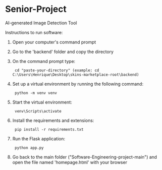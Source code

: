 # Senior-Project
AI-generated Image Detection Tool

Instructions to run software:

1. Open your computer's command prompt

2. Go to the 'backend' folder and copy the directory

3. On the command prompt type: 

		cd "paste-your-directory" (example: cd C:\Users\Henrique\Desktop\skins-marketplace-root\backend)

4. Set up a virtual environment by running the following command: 

		python -m venv venv

5. Start the virtual environment: 

		venv\Scripts\activate

6. Install the requirements and extensions: 

		pip install -r requirements.txt

7. Run the Flask application:
		
  		python app.py

8. Go back to the main folder ("Software-Engineering-project-main") and open the file named 'homepage.html' with your browser
